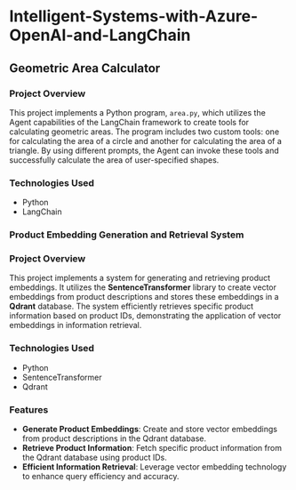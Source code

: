 # Intelligent-Systems-with-Azure-OpenAI-and-LangChain

## Geometric Area Calculator

### Project Overview

This project implements a Python program, `area.py`, which utilizes the Agent capabilities of the LangChain framework to create tools for calculating geometric areas. The program includes two custom tools: one for calculating the area of a circle and another for calculating the area of a triangle. By using different prompts, the Agent can invoke these tools and successfully calculate the area of user-specified shapes.

### Technologies Used
*   Python
*   LangChain


### Product Embedding Generation and Retrieval System

### Project Overview

This project implements a system for generating and retrieving product embeddings. It utilizes the **SentenceTransformer** library to create vector embeddings from product descriptions and stores these embeddings in a **Qdrant** database. The system efficiently retrieves specific product information based on product IDs, demonstrating the application of vector embeddings in information retrieval.

### Technologies Used
- Python
- SentenceTransformer
- Qdrant

### Features

- **Generate Product Embeddings**: Create and store vector embeddings from product descriptions in the Qdrant database.
- **Retrieve Product Information**: Fetch specific product information from the Qdrant database using product IDs.
- **Efficient Information Retrieval**: Leverage vector embedding technology to enhance query efficiency and accuracy.
